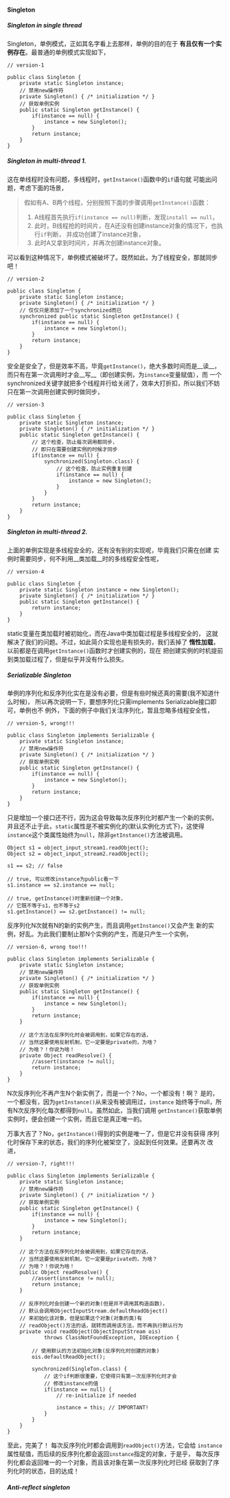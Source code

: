 #### Singleton ####

##### Singleton in single thread #####
Singleton，单例模式，正如其名字看上去那样，单例的目的在于
__有且仅有一个实例存在__。最普通的单例模式实现如下，

	// version-1

	public class Singleton {
		private static Singleton instance;
		// 禁用new操作符
		private Singleton() { /* initialization */ }
		// 获取单例实例
		public static Singleton getInstance() {
			if(instance == null) {
				instance = new Singleton();
			}
			return instance;
		}
	}

##### Singleton in multi-thread 1. #####
这在单线程时没有问题，多线程时，`getInstance()`函数中的`if`语句就
可能出问题，考虑下面的场景，
> 假如有A、B两个线程，分别按照下面的步骤调用`getInstance()`函数：
> 
> 1. A线程首先执行`if(instance == null)`判断，发现`install == null`，
> 2. 此时，B线程抢的时间片，在A还没有创建instance对象的情况下，也执行`if`判断，
> 并成功创建了instance对象，
> 3. 此时A又拿到时间片，并再次创建instance对象。

可以看到这种情况下，单例模式被破坏了。既然如此，为了线程安全，那就同步吧！

	// version-2

	public class Singleton {
		private static Singleton instance;
		private Singleton() { /* initialization */ }
		// 仅仅只是添加了一个synchronized而已
		synchronized public static Singleton getInstance() {
			if(instance == null) {
				instance = new Singleton();
			}
			return instance;
		}
	}

安全是安全了，但是效率不高，毕竟`getInstance()`，绝大多数时间而是__读__，
而只有在第一次调用时才会__写__（即创建实例，为`instance`变量赋值），而
一个synchronized关键字就把多个线程并行给关闭了，效率大打折扣，所以我们不妨
只在第一次调用创建实例时做同步，

	// version-3

	public class Singleton {
		private static Singleton instance;
		private Singleton() { /* initialization */ }
		public static Singleton getInstance() {
			// 这个检查，防止每次调用都同步，
			// 即只在需要创建实例的时候才同步
			if(instance == null) {
				synchronized(Singleton.class) {
					// 这个检查，防止实例重复创建
					if(instance == null) {
						instance = new Singleton();
					}
				}
			}
			return instance;
		}
	}

##### Singleton in multi-thread 2. #####
上面的单例实现是多线程安全的，还有没有别的实现呢，毕竟我们只需在创建
实例时需要同步，何不利用__类加载__时的多线程安全性呢，

	// version-4

	public class Singleton {
		private static Singleton instance = new Singleton();
		private Singleton() { /* initialization */ }
		public static Singleton getInstance() {
			return instance;
		}
	}

static变量在类加载时被初始化，而在Java中类加载过程是多线程安全的，
这就解决了我们的问题。不过，如此简介实现也是有损失的，我们丢掉了
__惰性加载__，以前都是在调用`getInstance()`函数时才创建实例的，现在
把创建实例的时机提前到类加载过程了，但是似乎并没有什么损失。

##### Serializable Singleton #####
单例的序列化和反序列化实在是没有必要，但是有些时候还真的需要(我不知道什么时候)，
所以再次说明一下，要想序列化只需implements Serializable接口即可，单例也不
例外，下面的例子中我们关注序列化，暂且忽略多线程安全性，

	// version-5, wrong!!!

	public class Singleton implements Serializable {
		private static Singleton instance;
		// 禁用new操作符
		private Singleton() { /* initialization */ }
		// 获取单例实例
		public static Singleton getInstance() {
			if(instance == null) {
				instance = new Singleton();
			}
			return instance;
		}
	}

只是增加一个接口还不行，因为这会导致每次反序列化时都产生一个新的实例，
并且还不止于此，`static`属性是不被实例化的(默认实例化方式下)，这使得
`instance`这个类属性始终为`null`，除非`getInstance()`方法被调用。

	Object s1 = object_input_stream1.readObject();
	Object s2 = object_input_stream2.readObject();

	s1 == s2; // false

	// true, 可以修改instance为public看一下
	s1.instance == s2.instance == null; 
	
	// true, getInstance()时重新创建一个对象，
	// 它既不等于s1，也不等于s2
	s1.getInstance() == s2.getInstance() != null;

反序列化N次就有N的新的实例产生，而且调用`getInstance()`又会产生
新的实例，好乱。为此我们要制止那N个实例的产生，而是只产生一个实例，

	// version-6, wrong too!!!

	public class Singleton implements Serializable {
		private static Singleton instance;
		// 禁用new操作符
		private Singleton() { /* initialization */ }
		// 获取单例实例
		public static Singleton getInstance() {
			if(instance == null) {
				instance = new Singleton();
			}
			return instance;
		}

		// 这个方法在反序列化时会被调用到，如果它存在的话，
		// 当然这要使用反射机制，它一定要是private的，为啥？
		// 为啥？！你说为啥！
		private Object readResolve() {
			//assert(instance != null);
			return instance;
		}
	}

N次反序列化不再产生N个新实例了，而是一个？No，一个都没有！啊？
是的，一个都没有，因为`getInstance()`从来没有被调用过，`instance`
始终等于null，所有N次反序列化每次都得到`null`。虽然如此，当我们调用
`getInstance()`获取单例实例时，便会创建一个实例，而且它是真正唯一的。

万事大吉了？No，`getInstance()`得到的实例是唯一了，但是它并没有获得
序列化时保存下来的状态，我们的序列化被架空了，没起到任何效果。还要再次
改进，

	// version-7, right!!!
	
	public class Singleton implements Serializable {
		private static Singleton instance;
		// 禁用new操作符
		private Singleton() { /* initialization */ }
		// 获取单例实例
		public static Singleton getInstance() {
			if(instance == null) {
				instance = new Singleton();
			}
			return instance;
		}

		// 这个方法在反序列化时会被调用到，如果它存在的话，
		// 当然这要使用反射机制，它一定要是private的，为啥？
		// 为啥？！你说为啥！
		public Object readResolve() {
			//assert(instance != null);
			return instance;
		}

		// 反序列化时会创建一个新的对象(但是并不调用其构造函数)，
		// 默认会调用ObjectInputStream.defaultReadObject()
		// 来初始化该对象，但是如果这个对象(对象的类)有
		// readObject()方法的话，就转而调用该方法，而不再执行默认行为
		private void readObject(ObjectInputStream ois)
				throws ClassNotFoundException, IOException {

			// 使用默认的方法初始化对象(反序列化时创建的对象)
			ois.defaultReadObject();

			synchronized(SingleTon.class) {
				// 这个if判断很重要，它使得只有第一次反序列化时才会
				// 修改instance的值
				if(instance == null) {
					// re-initialize if needed

					instance = this; // IMPORTANT!
				}
			}
		}
	}

至此，完美了！ 每次反序列化时都会调用到`readObject()`方法，它会给
`instance`属性赋值，而后续的反序列化都会返回`instance`指定的对象，于是乎，
每次反序列化都会返回唯一的一个对象，而且该对象在第一次反序列化时已经
获取到了序列化时的状态，目的达成！

##### Anti-reflect singleton #####
